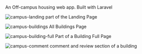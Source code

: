 An Off-campus housing web app. Built with Laravel

![campus-landing](https://github.com/Osamor-Chukwuka/off_campus_housing/assets/70151154/dbf61642-6428-48bd-88ee-095a149d69cf)
part of the Landing Page

![campus-buildings](https://github.com/Osamor-Chukwuka/off_campus_housing/assets/70151154/d172f479-5817-4704-8f8c-9220b945df87)
All Buildings Page

![campus-building-full](https://github.com/Osamor-Chukwuka/off_campus_housing/assets/70151154/567e755d-3171-4361-a5eb-5d09b1cbce69)
Part of a Building Full Page

![campus-comment](https://github.com/Osamor-Chukwuka/off_campus_housing/assets/70151154/aa8cb113-5a77-42c2-be94-c3ff7a0a8146)
comment and review section of a building 
